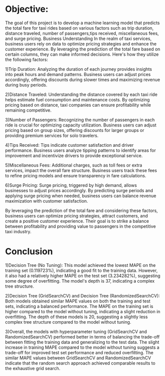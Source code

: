 # Objective:
The goal of this project is to develop a machine learning model that predicts the total fare for taxi rides based on various factors such as trip duration, distance traveled, number of passengers,tips received, miscellaneous fees, and surge pricing.
Business Understanding
In the realm of taxi services, business users rely on data to optimize pricing strategies and enhance the customer experience. By leveraging the prediction of the total fare based on certain columns, they can make informed decisions. Here's how they utilize the following factors:

1)Trip Duration: Analyzing the duration of each journey provides insights into peak hours and demand patterns. Business users can adjust prices accordingly, offering discounts during slower times and maximizing revenue during busy periods.

2)Distance Traveled: Understanding the distance covered by each taxi ride helps estimate fuel consumption and maintenance costs. By optimizing pricing based on distance, taxi companies can ensure profitability while remaining competitive.

3)Number of Passengers: Recognizing the number of passengers in each ride is crucial for optimizing capacity utilization. Business users can adjust pricing based on group sizes, offering discounts for larger groups or providing premium services for solo travelers.

4)Tips Received: Tips indicate customer satisfaction and driver performance. Business users analyze tipping patterns to identify areas for improvement and incentivize drivers to provide exceptional service.

5)Miscellaneous Fees: Additional charges, such as toll fees or extra services, impact the overall fare structure. Business users track these fees to refine pricing models and ensure transparency in fare calculations.

6)Surge Pricing: Surge pricing, triggered by high demand, allows businesses to adjust prices accordingly. By predicting surge periods and applying surge pricing when needed, business users can balance revenue maximization with customer satisfaction.

By leveraging the prediction of the total fare and considering these factors, business users can optimize pricing strategies, attract customers, and create a positive customer experience. Their goal is to strike a balance between profitability and providing value to passengers in the competitive taxi industry.

# Conclusion
1)Decision Tree (No Tuning): This model achieved the lowest MAPE on the training set (0.119723%), indicating a good fit to the training data. However, it also had a relatively higher MAPE on the test set (3.234282%), suggesting some degree of overfitting. The model's depth is 37, indicating a complex tree structure.

2)Decision Tree (GridSearchCV) and Decision Tree (RandomizedSearchCV): Both models obtained similar MAPE values on both the training and test sets, indicating a balanced performance. The MAPE on the training set is higher compared to the model without tuning, indicating a slight reduction in overfitting. The depth of these models is 20, suggesting a slightly less complex tree structure compared to the model without tuning.

3)Overall, the models with hyperparameter tuning (GridSearchCV and RandomizedSearchCV) performed better in terms of balancing the trade-off between fitting the training data and generalizing to the test data. The slight increase in training MAPE compared to the model without tuning suggests a trade-off for improved test set performance and reduced overfitting. The similar MAPE values between GridSearchCV and RandomizedSearchCV indicate that the random search approach achieved comparable results to the exhaustive grid search.
